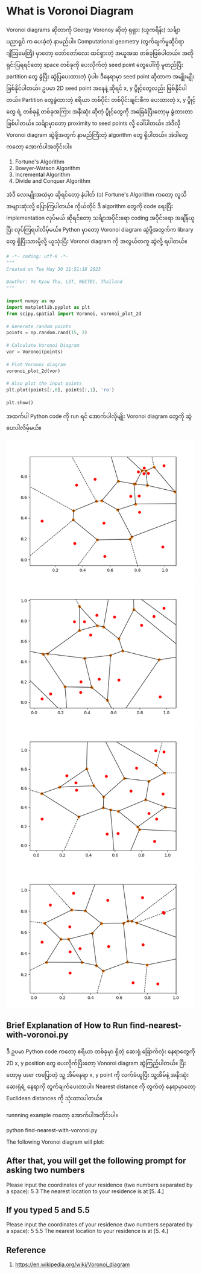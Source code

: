 # What is Voronoi Diagram

Voronoi diagrams ဆိုတာကို Georgy Voronoy ဆိုတဲ့ ရုရှား (ယူကရိန်း) သင်္ချာပညာရှင် က ပေးခဲ့တဲ့ နာမည်ပါ။ Computational geometry (တွက်ချက်မှုဆိုင်ရာ ဂျီဩမေတြီ) မှာတော့ တော်တော်လေး ထင်ရှားတဲ့ အယူအဆ တစ်ခုဖြစ်ပါတယ်။ အတိုရှင်းပြရရင်တော့ space တစ်ခုကို ပေးလိုက်တဲ့ seed point တွေပေါ်ကို မူတည်ပြီး partition တွေ ခွဲပြီး ဆွဲပြပေးထားတဲ့ ပုံပါ။ ဒီနေရာမှာ seed point ဆိုတာက အမျိုးမျိုး ဖြစ်နိုင်ပါတယ်။ ဥပမာ 2D seed point အနေနဲ့ ဆိုရင် x, y ပွိုင့်တွေလည်း ဖြစ်နိုင်ပါတယ်။ Partition တွေခွဲထားတဲ့ ဧရိယာ တစ်ပိုင်း တစ်ပိုင်းချင်းစီက ပေးထားတဲ့ x, y ပွိုင့်တွေ ရဲ့ တစ်ခုနဲ့ တစ်ခုအကြား အနီးဆုံး ဆိုတဲ့ ပွိုင့်တွေကို အခြေခံပြီးတော့မှ ခွဲထားတာ ဖြစ်ပါတယ်။ သင်္ချာမှာတော့ proximity to seed points လို့ ခေါ်ပါတယ်။ အဲဒီလို Voronoi diagram ဆွဲဖို့အတွက် နာမည်ကြီးတဲ့ algorithm တွေ ရှိပါတယ်။ အဲဒါတွေကတော့ အောက်ပါအတိုင်းပါ။   

1. Fortune's Algorithm
2. Bowyer-Watson Algorithm
3. Incremental Algorithm
4. Divide and Conquer Algorithm

အဲဒီ လေးမျိုးအထဲမှာ ဆိုရင်တော့ နံပါတ် (၁) Fortune's Algorithm ကတော့ လူသိအများဆုံးလို့ ပြောကြပါတယ်။ ကိုယ်တိုင် ဒီ algorithm တွေကို code ရေးပြီး implementation လုပ်မယ် ဆိုရင်တော့ သင်္ချာအပိုင်းရော coding အပိုင်းရော အချိန်ယူပြီး လုပ်ကြရပါလိမ့်မယ်။ Python မှာတော့ Voronoi diagram ဆွဲဖို့အတွက်က library တွေ ရှိပြီးသားမို့လို့ ယူသုံးပြီး Voronoi diagram ကို အလွယ်တကူ ဆွဲလို့ ရပါတယ်။

```python
# -*- coding: utf-8 -*-
"""
Created on Tue May 30 11:51:18 2023

@author: Ye Kyaw Thu, LST, NECTEC, Thailand
"""

import numpy as np
import matplotlib.pyplot as plt
from scipy.spatial import Voronoi, voronoi_plot_2d

# Generate random points
points = np.random.rand(15, 2)

# Calculate Voronoi Diagram
vor = Voronoi(points)

# Plot Voronoi diagram
voronoi_plot_2d(vor)

# Also plot the input points
plt.plot(points[:,0], points[:,1], 'ro')

plt.show()
```

အထက်ပါ Python code ကို run ရင် အောက်ပါလိုမျိုး Voronoi diagram တွေကို ဆွဲပေးပါလိမ့်မယ်။  

<p float="left">
  <img src="https://github.com/ye-kyaw-thu/this-and-that/blob/main/python/fig/random-voronoi-diagram1.png" width="500" />
  <img src="https://github.com/ye-kyaw-thu/this-and-that/blob/main/python/fig/random-voronoi-diagram2.png" width="500" /> 
  <img src="https://github.com/ye-kyaw-thu/this-and-that/blob/main/python/fig/random-voronoi-diagram3.png" width="500" />
   <img src="https://github.com/ye-kyaw-thu/this-and-that/blob/main/python/fig/random-voronoi-diagram4.png" width="500" />
</p>

## Brief Explanation of How to Run find-nearest-with-voronoi.py

ဒီ ဥပမာ Python code ကတော့ ဧရိယာ တစ်ခုမှာ ရှိတဲ့ ဆေးရုံ ခြောက်လုံး နေရာတွေကို 2D x, y position တွေ ပေးလိုက်ပြီးတော့ Vonoroi diagram ဆွဲကြည့်ပါတယ်။ ပြီးတော့မှ user ကပြောတဲ့ သူ့ အိမ်နေရာ x, y point ကို လက်ခံယူပြီး သူ့အိမ်နဲ့ အနီးဆုံး ဆေးရုံရဲ့ နေရာကို တွက်ချက်ပေးတာပါ။ Nearest distance ကို တွက်တဲ့ နေရာမှာတော့ Euclidean distances ကို သုံးထားပါတယ်။

runnning example ကတော့ အောက်ပါအတိုင်းပါ။  

python find-nearest-with-voronoi.py

The following Voronoi diagram will plot:  


## After that, you will get the following prompt for asking two numbers

Please input the coordinates of your residence (two numbers separated by a space):
5 3
The nearest location to your residence is at [5. 4.]

## If you typed 5 and 5.5 

Please input the coordinates of your residence (two numbers separated by a space):
5 5.5
The nearest location to your residence is at [5. 4.]

## Reference

1. https://en.wikipedia.org/wiki/Voronoi_diagram
